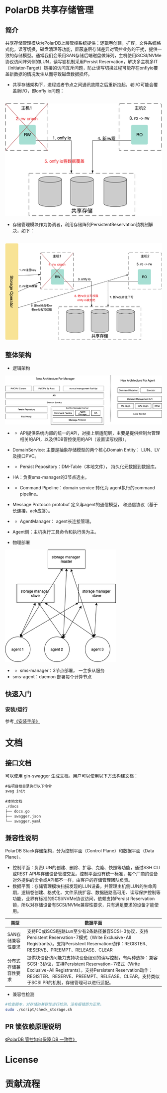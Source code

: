 # PolarDB 共享存储管理

## 简介

共享存储管理模块为PolarDB上层管控系统提供：逻辑卷创建，扩容，文件系统格式化，读写切换，磁盘清理等功能，屏蔽底层存储差异对管控业务的干扰，提供一致的存储模型。通常我们会采用SAN存储后端磁盘做阵列，主机使用iSCSI/NVMe协议访问阵列侧的LUN，读写锁机制采用Persist Reservation，解决多主机多IT（Initiator-Target）链接的访问互斥问题，防止读写切换过程可能存在onflyio覆盖新数据的情况发生从而导致磁盘数据损坏。

- 共享存储架构下，进程或者节点之间通讯故障之后重新拉起，老I/O可能会覆盖新I/O，即onfly io问题：

​                            ![img](docs/img/1.png)



- 存储管理模块作为协调者，利用存储阵列PersistentReservation锁机制解决，如下：

​                 ![img](docs/img/2.png)

## 整体架构

- 逻辑架构

![img](docs/img/3.png)

- - API提供系统内部的统一的API，对接上层适配层，主要是提供控制台管理相关的API，以及供DB管控使用的API（设置读写权限）。
- DomainService: 主要是抽象存储模型的两个核心Domain Entity： LUN、LV及接口PVC。

- - Persist Pepository：DM-Table（本地文件）， 持久化元数据到数据库。
- HA：负责sms-manager的3节点选主。

- - Command Pipeline：domain service 转化为 agent执行的command pipeline。
- Message Protocol: protobuf 定义与agent的通信模型， 和通信协议（基于长连接，ack应答）。

- - AgentManager： agent长连接管理。
- Agent侧：主机执行工具命令和执行类为主。

- 物理部署

![img](docs/img/4.png)

- - sms-manager：3节点部署， 一主多从服务
- sms-agent：daemon 部署每个计算节点

## 快速入门

### 安装/运行

参考[《安装手册》](https://github.com/ApsaraDB/PolarDB-Stack-Operator/blob/master/docs/install.md)

# 文档

## 接口文档

可以使用 gin-swagger 生成文档。用户可以使用以下方法构建文档：

```plain
#在项目根目录执行以下命令
swag init

#本地文档
./docs
├── docs.go
├── swagger.json
└── swagger.yaml
```

## 兼容性说明

PolarDB Stack存储架构，分为控制平面（Control Plane）和数据平面（Data Plane）。

- 控制平面：负责LUN的创建、删除、扩容、克隆、快照等功能，通过SSH CLI或REST API与存储设备管控交互。控制平面没有统一标准，每个厂商的设备对外提供的命令或API都不一样，由客户的存储管理团队负责。
- 数据平面：存储管理模块扫描发现的LUN设备，并管理主机侧LUN的生命周期，逻辑卷创建、格式化、文件系统扩容、数据链路高可用、读写保护控制等功能，业界有标准的SCSI/NVMe协议访问，依赖支持Persist Reservation锁，所以对存储设备有SCSI/NVMe兼容性要求，只有满足要求的设备才能使用。

| 类型                 | 数据平面                                                     |
| -------------------- | ------------------------------------------------------------ |
| SAN存储兼容性要求    | 支持FC或iSCSI链路Lun至少有2条路径兼容SCSI-3协议，支持Persistent Reservation-7模式（Write Exclusive-All Registrants）。支持Persistent Reservation动作：REGISTER、RESERVE、PREEMPT、RELEASE、CLEAR |
| 分布式存储兼容性要求 | 提供块设备访问能力支持块设备级别的读写控制，有两种选择：兼容SCSI-3协议，支持Persistent Reservation-7模式（Write Exclusive-All Registrants）。支持Persistent Reservation动作：REGISTER、RESERVE、PREEMPT、RELEASE、CLEAR。支持类似于SCSI PR的机制，存储管理可以进行适配。 |

- 兼容性检测

```bash
#检查脚本，对存储的兼容性进行检测，没有报错即为正常。
sudo ./script/check_storage.sh
```

## PR 锁依赖原理说明
[《PolarDB 管控如何保障 DB 一致性》](https://lynnleelhl.github.io/docs/20211206_db_consistency.html)

# License

# 贡献流程
